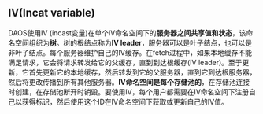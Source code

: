 ## IV(Incat variable)

DAOS使用IV (incast变量)在单个IV命名空间下的**服务器之间共享值和状态**，该命名空间组织为**树**。树的根结点称为**IV leader**，服务器可以是叶子结点，也可以是非叶子结点。每个服务器维护自己的IV缓存。在fetch过程中，如果本地缓存不能满足请求，它会将请求转发给它的父缓存，直到到达根缓存(IV leader)。至于更新，它首先更新它的本地缓存，然后转发到它的父服务器，直到它到达根服务器，然后将更改传播到所有其他服务器。**IV命名空间是每个存储池的**，在存储池连接时创建，在存储池断开时销毁。要使用IV，每个用户都需要在IV命名空间下注册自己以获得标识，然后使用这个ID在IV命名空间下获取或更新自己的IV值。